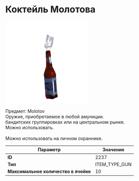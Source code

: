 # Коктейль Молотова

![Item Image](../img/2237.webp?raw=true)

Предмет: Molotov<br>Оружие, приобретаемое в любой амуниции.<br>бандитских группировках или на центральном рынке.<br>Можно использовать.<br><br>Можно использовать на личном охраннике.


| Параметр | Значение |
|----------|----------|
| **ID** | 2237 |
| **Тип** | ITEM_TYPE_GUN |
| **Максимальное количество в ячейке** | 10 |

